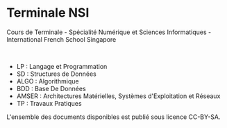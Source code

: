 # Terminale NSI
Cours de Terminale - Spécialité Numérique et Sciences Informatiques -
International French School Singapore

<br>

- LP : Langage et Programmation
- SD : Structures de Données
- ALGO : Algorithmique
- BDD : Base De Données
- AMSER : Architectures Matérielles, Systèmes d'Exploitation et Réseaux
- TP : Travaux Pratiques

L'ensemble des documents disponibles est publié sous licence CC-BY-SA.
